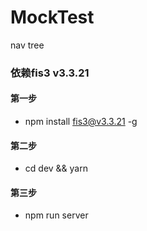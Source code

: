 # MockTest
nav tree
### 依赖fis3 v3.3.21
#### 第一步
- npm install fis3@v3.3.21 -g
#### 第二步
- cd dev && yarn
#### 第三步
- npm run server
